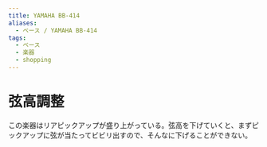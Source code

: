 ```yaml
---
title: YAMAHA BB-414
aliases:
  - ベース / YAMAHA BB-414
tags:
  - ベース
  - 楽器
  - shopping
---
```




弦高調整
================================================================================
この楽器はリアピックアップが盛り上がっている。弦高を下げていくと、まずピックアップに弦が当たってビビリ出すので、そんなに下げることができない。

